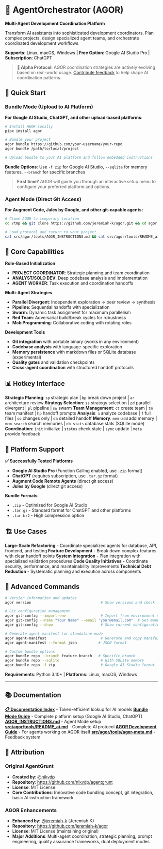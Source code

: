 # 🎼 AgentOrchestrator (AGOR)

**Multi-Agent Development Coordination Platform**

Transform AI assistants into sophisticated development coordinators. Plan complex projects, design specialized agent teams, and orchestrate coordinated development workflows.

**Supports**: Linux, macOS, Windows | **Free Option**: Google AI Studio Pro | **Subscription**: ChatGPT

> **🔬 Alpha Protocol**: AGOR coordination strategies are actively evolving based on real-world usage. [Contribute feedback](https://github.com/jeremiah-k/agor/issues) to help shape AI coordination patterns.

## 🚀 Quick Start

### Bundle Mode (Upload to AI Platform)

**For Google AI Studio, ChatGPT, and other upload-based platforms:**

```bash
# Install AGOR locally
pipx install agor

# Bundle your project
agor bundle https://github.com/your-username/your-repo
agor bundle /path/to/local/project

# Upload bundle to your AI platform and follow embedded instructions
```

**Bundle Options**: Use `-f zip` for Google AI Studio, `--sqlite` for memory features, `--branch` for specific branches

> **First time?** AGOR will guide you through an interactive setup menu to configure your preferred platform and options.

### Agent Mode (Direct Git Access)

**For Augment Code, Jules by Google, and other git-capable agents:**

```bash
# Clone AGOR to temporary location
cd /tmp && git clone https://github.com/jeremiah-k/agor.git && cd agor

# Load protocol and return to your project
cat src/agor/tools/AGOR_INSTRUCTIONS.md && cat src/agor/tools/README_ai.md
```

## 🎯 Core Capabilities

**Role-Based Initialization**

- **PROJECT COORDINATOR**: Strategic planning and team coordination
- **ANALYST/SOLO DEV**: Deep codebase analysis and implementation
- **AGENT WORKER**: Task execution and coordination handoffs

**Multi-Agent Strategies**

- **Parallel Divergent**: Independent exploration → peer review → synthesis
- **Pipeline**: Sequential handoffs with specialization
- **Swarm**: Dynamic task assignment for maximum parallelism
- **Red Team**: Adversarial build/break cycles for robustness
- **Mob Programming**: Collaborative coding with rotating roles

**Development Tools**

- **Git integration** with portable binary (works in any environment)
- **Codebase analysis** with language-specific exploration
- **Memory persistence** with markdown files or SQLite database (experimental)
- **Quality gates** and validation checkpoints
- **Cross-agent coordination** with structured handoff protocols

## 📊 Hotkey Interface

**Strategic Planning**: `sp` strategic plan | `bp` break down project | `ar` architecture review
**Strategy Selection**: `ss` strategy selection | `pd` parallel divergent | `pl` pipeline | `sw` swarm
**Team Management**: `ct` create team | `tm` team manifest | `hp` handoff prompts
**Analysis**: `a` analyze codebase | `f` full files | `co` changes only | `da` detailed handoff
**Memory**: `mem-add` add memory | `mem-search` search memories | `db-stats` database stats (SQLite mode)
**Coordination**: `init` initialize | `status` check state | `sync` update | `meta` provide feedback

## 🏢 Platform Support

**✅ Successfully Tested Platforms**

- **Google AI Studio Pro** (Function Calling enabled, use `.zip` format)
- **ChatGPT** (requires subscription, use `.tar.gz` format)
- **Augment Code Remote Agents** (direct git access)
- **Jules by Google** (direct git access)

**Bundle Formats**

- `.zip` - Optimized for Google AI Studio
- `.tar.gz` - Standard format for ChatGPT and other platforms
- `.tar.bz2` - High compression option

## 🏗️ Use Cases

**Large-Scale Refactoring** - Coordinate specialized agents for database, API, frontend, and testing
**Feature Development** - Break down complex features with clear handoff points
**System Integration** - Plan integration with specialized validation procedures
**Code Quality Initiatives** - Coordinate security, performance, and maintainability improvements
**Technical Debt Reduction** - Systematic planning and execution across components

## 🔧 Advanced Commands

```bash
# Version information and updates
agor version                                # Show versions and check for updates

# Git configuration management
agor git-config --import-env                # Import from environment variables
agor git-config --name "Your Name" --email "your@email.com"  # Set manually
agor git-config --show                      # Show current configuration

# Generate agent manifest for standalone mode
agor agent-manifest                         # Generate and copy manifest
agor agent-manifest --format json          # JSON format

# Custom bundle options
agor bundle repo --branch feature-branch   # Specific branch
agor bundle repo --sqlite                   # With SQLite memory
agor bundle repo -f zip                     # Google AI Studio format
```

**Requirements**: Python 3.10+ | **Platforms**: Linux, macOS, Windows

---

## 📚 Documentation

**[📋 Documentation Index](docs/index.md)** - Token-efficient lookup for AI models
**[Bundle Mode Guide](docs/bundle-mode.md)** - Complete platform setup (Google AI Studio, ChatGPT)
**[AGOR_INSTRUCTIONS.md](src/agor/tools/AGOR_INSTRUCTIONS.md)** - Agent Mode setup
**[src/agor/tools/README_ai.md](src/agor/tools/README_ai.md)** - Complete AI protocol
**[AGOR Development Guide](docs/agor-development-guide.md)** - For agents working on AGOR itself
**[src/agor/tools/agor-meta.md](src/agor/tools/agor-meta.md)** - Feedback system

## 🙏 Attribution

### Original AgentGrunt

- **Created by**: [@nikvdp](https://github.com/nikvdp)
- **Repository**: <https://github.com/nikvdp/agentgrunt>
- **License**: MIT License
- **Core Contributions**: Innovative code bundling concept, git integration, basic AI instruction framework

### AGOR Enhancements

- **Enhanced by**: [@jeremiah-k](https://github.com/jeremiah-k) (Jeremiah K)
- **Repository**: <https://github.com/jeremiah-k/agor>
- **License**: MIT License (maintaining original)
- **Major Additions**: Multi-agent coordination, strategic planning, prompt engineering, quality assurance frameworks, dual deployment modes
